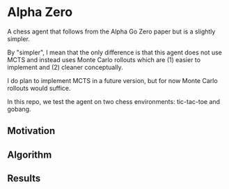 # Alpha Zero

A chess agent that follows from the Alpha Go Zero paper but is a slightly simpler. 

By "simpler", I mean that the only difference is that this agent does not use MCTS and instead uses Monte Carlo rollouts which are (1) easier to implement and (2) cleaner conceptually.

I do plan to implement MCTS in a future version, but for now Monte Carlo rollouts would suffice.

In this repo, we test the agent on two chess environments: tic-tac-toe and gobang.

## Motivation


## Algorithm


## Results
